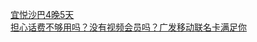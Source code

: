   
[宜悦沙巴4晚5天](http://www.dianyue.me/archives/983/sphw7iv5623mqjie/)  
[担心话费不够用吗？没有视频会员吗？广发移动联名卡满足你](http://www.dianyue.me/archives/153/5htyiqws7hdnvww9/)
